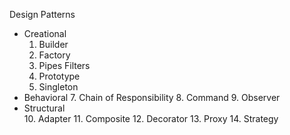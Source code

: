 Design Patterns

- Creational
    1.  Builder
    2.  Factory
    4.  Pipes Filters
    5.  Prototype
    6.  Singleton
- Behavioral
    7.  Chain of Responsibility
    8.  Command
    9.  Observer
- Structural  
    10. Adapter 
    11. Composite
    12. Decorator
    13. Proxy 
    14. Strategy

